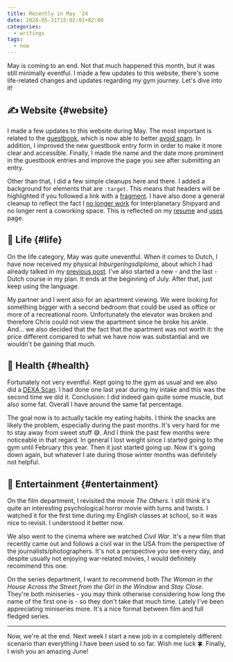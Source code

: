 ```yaml
---
title: Recently in May '24
date: 2024-05-31T15:02:01+02:00
categories:
  - writings
tags:
  - now
---
```


May is coming to an end. Not that much happened this month, but it was still minimally eventful. I made a few updates to this website, there's some life-related changes and updates regarding my gym journey. Let's dive into it!

<!--more-->

## ✍️ Website {#website}

I made a few updates to this website during May. The most important is related to the [guestbook](/guestbook/), which is now able to better [avoid spam](/2024/05/10/mitigating-guestbook-spam/). In addition, I improved the new guestbook entry form in order to make it more clear and accessible. Finally, I made the name and the date more prominent in the guestbook entries and improve the page you see after submitting an entry.

Other than that, I did a few simple cleanups here and there. I added a background for elements that are `:target`. This means that headers will be highlighted if you followed a link with a [fragment](https://en.wikipedia.org/wiki/URI_fragment). I have also done a general cleanup to reflect the fact I [no longer work](/2024/05/06/leaving-the-interplanetary-journey/) for Interplanetary Shipyard and no longer rent a coworking space. This is reflected on my [resume](/resume/) and [uses](/uses/) page.

## 🍄 Life {#life}

On the life category, May was quite uneventful. When it comes to Dutch, I have now received my physical *Inburgeringsdiploma*, about which I had already talked in my [previous post](/2024/05/08/inchecken/#examens). I've also started a new - and the last - Dutch course in my plan. It ends at the beginning of July. After that, just keep using the language.

My partner and I went also for an apartment viewing. We were looking for something bigger with a second bedroom that could be used as office or more of a recreational room. Unfortunately the elevator was broken and therefore Chris could not view the apartment since he broke his ankle. And... we also decided that the fact that the apartment was not worth it: the price different compared to what we have now was substantial and we wouldn't be gaining that much.

## 💪 Health {#health}

Fortunately not very eventful. Kept going to the gym as usual and we also did a [DEXA Scan](https://en.wikipedia.org/wiki/Dual-energy_X-ray_absorptiometry). I had done one last year during my intake and this was the second time we did it. Conclusion: I did indeed gain quite some muscle, but also some fat. Overall I have around the same fat percentage.

The goal now is to actually tackle my eating habits. I think the snacks are likely the problem, especially during the past months. It's very hard for me to stay away from sweet stuff 😅. And I think the past few months were noticeable in that regard. In general I lost weight since I started going to the gym until February this year. Then it just started going up. Now it's going down again, but whatever I ate during those winter months was definitely not helpful.

## 🍿 Entertainment {#entertainment}

On the film department, I revisited the movie *The Others*. I still think it's quite an interesting psychological horror movie with turns and twists. I watched it for the first time during my English classes at school, so it was nice to revisit. I understood it better now.

We also went to the cinema where we watched *Civil War*. It's a new film that recently came out and follows a civil war in the USA from the perspective of the journalists/photographers. It's not a perspective you see every day, and despite usually not enjoying war-related movies, I would definitely recommend this one.

On the series department, I want to recommend both *The Woman in the House Across the Street from the Girl in the Window* and *Stay Close*. They're both miniseries - you may think otherwise considering how long the name of the first one is - so they don't take that much time. Lately I've been appreciating miniseries more. It's a nice format between film and full fledged series.

<hr>

Now, we're at the end. Next week I start a new job in a completely different scenario than everything I have been used to so far. Wish me luck 🍀. Finally, I wish you an amazing June!

